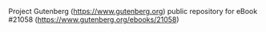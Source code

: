 Project Gutenberg (https://www.gutenberg.org) public repository for eBook #21058 (https://www.gutenberg.org/ebooks/21058)
